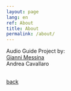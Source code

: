 ```yaml
---
layout: page
lang: en
ref: About
title: About
permalink: /about/
---
```


Audio Guide 
Project by: <br>
[Gianni Messina](https://www.giannimessina.it/)<br>
Andrea Cavallaro<br><br>

<a href="{{ site.baseurl }}">
back</a>
